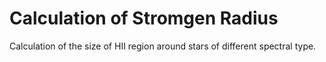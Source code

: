 # Calculation of Stromgen Radius

Calculation of the size of HII region around stars of different spectral type.
